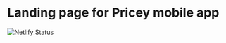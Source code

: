 # Landing page for Pricey mobile app

[![Netlify Status](https://api.netlify.com/api/v1/badges/ee9e399a-5aeb-4145-a5be-5f19965aa36d/deploy-status)](https://app.netlify.com/sites/pricey-app/deploys)